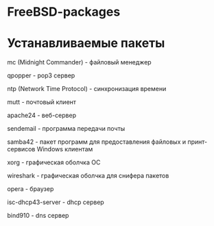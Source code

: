# FreeBSD-packages
# Устанавливаемые пакеты

mc (Midnight Commander) - файловый менеджер

qpopper - pop3 сервер

ntp (Network Time Protocol) - синхронизация времени

mutt - почтовый клиент

apache24 - веб-сервер

sendemail - программа передачи почты

samba42 - пакет программ для предоставления файловых и принт-сервисов Windows клиентам

xorg - графическая оболчка ОС

wireshark - графическая оболчка для снифера пакетов

opera - браузер

isc-dhcp43-server - dhcp сервер

bind910 - dns сервер
